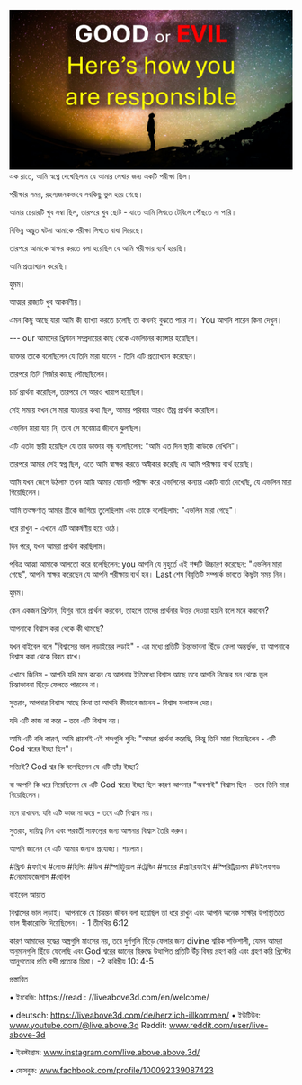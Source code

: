 ![Video cover image](../cover.jpg)
এক রাতে, আমি স্বপ্নে দেখেছিলাম যে আমার লেখার জন্য একটি পরীক্ষা ছিল।

পরীক্ষার সময়, রহস্যজনকভাবে সবকিছু ভুল হয়ে গেছে।

আমার চেয়ারটি খুব লম্বা ছিল, তারপরে খুব ছোট - যাতে আমি লিখতে টেবিলে পৌঁছতে না পারি।

বিভিন্ন অদ্ভুত ঘটনা আমাকে পরীক্ষা লিখতে বাধা দিয়েছে।

তারপরে আমাকে স্বাক্ষর করতে বলা হয়েছিল যে আমি পরীক্ষায় ব্যর্থ হয়েছি।

আমি প্রত্যাখ্যান করেছি।

হুমম।

আত্মার রাজ্যটি খুব আকর্ষণীয়।

এমন কিছু আছে যারা আমি কী ব্যাখ্যা করতে চলেছি তা কখনই বুঝতে পারে না। You আপনি পারেন কিনা দেখুন।

--- our আমাদের খ্রিস্টান সম্প্রদায়ের কাছ থেকে এভলিনের ক্যান্সার হয়েছিল।

ডাক্তার তাকে বলেছিলেন যে তিনি মারা যাবেন - তিনি এটি প্রত্যাখ্যান করেছেন।

তারপরে তিনি গির্জার কাছে পৌঁছেছিলেন।

চার্চ প্রার্থনা করেছিল, তারপরে সে আরও খারাপ হয়েছিল।

সেই সময়ে যখন সে মারা যাওয়ার কথা ছিল, আমার পরিবার আরও তীব্র প্রার্থনা করেছিল।

এভলিন মারা যায় নি, তবে সে সবেমাত্র জীবনে ঝুলছিল।

এটি এতটা স্থায়ী হয়েছিল যে তার ডাক্তার বন্ধু বলেছিলেন: "আমি এত দিন স্থায়ী কাউকে দেখিনি"।

তারপরে আমার সেই স্বপ্ন ছিল, এতে আমি স্বাক্ষর করতে অস্বীকার করেছি যে আমি পরীক্ষায় ব্যর্থ হয়েছি।

আমি যখন জেগে উঠলাম তখন আমি আমার ফোনটি পরীক্ষা করে এভলিনের কন্যার একটি বার্তা দেখেছি, যে এভলিন মারা গিয়েছিলেন।

আমি তত্ক্ষণাত্ আমার স্ত্রীকে জাগিয়ে তুলেছিলাম এবং তাকে বলেছিলাম: "এভলিন মারা গেছে"।

ধরে রাখুন - এখানে এটি আকর্ষণীয় হয়ে ওঠে।

দিন পরে, যখন আমরা প্রার্থনা করছিলাম।

পবিত্র আত্মা আমাকে আলতো করে বলেছিলেন: you আপনি যে মুহুর্তে এই শব্দটি উচ্চারণ করেছেন: "এভলিন মারা গেছে", আপনি স্বাক্ষর করেছেন যে আপনি পরীক্ষায় ব্যর্থ হন। Last শেষ বিবৃতিটি সম্পর্কে ভাবতে কিছুটা সময় নিন।

হুমম।

কেন একজন খ্রিস্টান, যিশুর নামে প্রার্থনা করবেন, তাহলে তাদের প্রার্থনার উত্তর দেওয়া হয়নি বলে মনে করবেন?

আপনাকে বিশ্বাস করা থেকে কী থামছে?

যখন বাইবেল বলে "বিশ্বাসের ভাল লড়াইয়ের লড়াই" - এর মধ্যে প্রতিটি চিন্তাভাবনা ছিঁড়ে ফেলা অন্তর্ভুক্ত, যা আপনাকে বিশ্বাস করা থেকে বিরত রাখে।

এখানে জিনিস - আপনি যদি মনে করেন যে আপনার ইতিমধ্যে বিশ্বাস আছে তবে আপনি নিজের মন থেকে ভুল চিন্তাভাবনা ছিঁড়ে ফেলতে পারবেন না।

সুতরাং, আপনার বিশ্বাস আছে কিনা তা আপনি কীভাবে জানেন - বিশ্বাস ফলাফল দেয়।

যদি এটি কাজ না করে - তবে এটি বিশ্বাস নয়।

আমি এটি বলি কারণ, আমি প্রায়শই এই শব্দগুলি শুনি: "আমরা প্রার্থনা করেছি, কিন্তু তিনি মারা গিয়েছিলেন - এটি God শ্বরের ইচ্ছা ছিল"।

সত্যিই? God শ্বর কি বলেছিলেন যে এটি তাঁর ইচ্ছা?

বা আপনি কি ধরে নিয়েছিলেন যে এটি God শ্বরের ইচ্ছা ছিল কারণ আপনার "অবশ্যই" বিশ্বাস ছিল - তবে তিনি মারা গিয়েছিলেন।

মনে রাখবেন: যদি এটি কাজ না করে - তবে এটি বিশ্বাস নয়।

সুতরাং, দায়িত্ব নিন এবং পরবর্তী সাফল্যের জন্য আপনার বিশ্বাস তৈরি করুন।

আপনি জানেন যে এটি আমার জন্যও প্রযোজ্য। শালোম।

#খ্রিস্ট #ফাইথ #লোভ #হিলিং #ডিথ #স্পিরিটুয়াল #ট্রেন্ডিং #পায়ের #প্রাইরফাইথ #স্পিরিট্রিয়ালম #উইলফগড #নেমোফজেসাস #বেবিল

বাইবেল আয়াত

বিশ্বাসের ভাল লড়াই। আপনাকে যে চিরন্তন জীবন বলা হয়েছিল তা ধরে রাখুন এবং আপনি অনেক সাক্ষীর উপস্থিতিতে ভাল স্বীকারোক্তি দিয়েছিলেন। - 1 তীমথিয় 6:12

কারণ আমাদের যুদ্ধের অস্ত্রগুলি মাংসের নয়, তবে দুর্গগুলি ছিঁড়ে ফেলার জন্য divine শ্বরিক শক্তিশালী, যেমন আমরা অনুমানগুলি ছিঁড়ে ফেলেছি এবং God শ্বরের জ্ঞানের বিরুদ্ধে উত্থাপিত প্রতিটি উঁচু বিষয় গ্রহণ করি এবং গ্রহণ করি খ্রিস্টের আনুগত্যের প্রতি বন্দী প্রত্যেক চিন্তা। -2 করিন্থীয় 10: 4-5

প্রস্তাবিত


• ইংরেজি: https://read : //liveabove3d.com/en/welcome/


• deutsch: https://liveabove3d.com/de/herzlich-illkommen/ • ইউটিউব: www.youtube.com/@live.above.3d Reddit: www.reddit.com/user/live-above-3d

• ইনস্টাগ্রাম: www.instagram.com/live.above.above.3d/

• ফেসবুক: www.fachbook.com/profile/100092339087423














